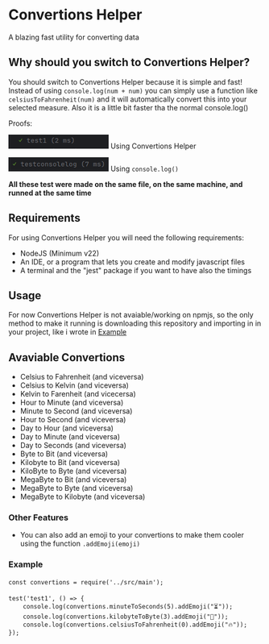 # Convertions Helper
A blazing fast utility for converting data 

## Why should you switch to Convertions Helper?
You should switch to Convertions Helper because it is simple and fast!  Instead of using ```console.log(num + num)``` you can simply use a function like ```celsiusToFahrenheit(num)``` and it will automatically convert this into your selected measure.  Also it is a little bit faster tha the normal console.log() 

Proofs:

![test1](/images/test1.png)  Using Convertions Helper

![testconsolelog](/images/testconsolelog.png) Using ```console.log()```

**All these test were made on the same file, on the same machine, and runned at the same time**


## Requirements
For using Convertions Helper you will need the following requirements:
- NodeJS (Minimum v22)
- An IDE, or a program that lets you create and modify javascript files
- A terminal and the "jest" package if you want to have also the timings


## Usage
For now Convertions Helper is not avaiable/working on npmjs, so the only method to make it running is downloading this repository and importing in in your project, like i wrote in [Example](#Example)


## Avaviable Convertions
- Celsius to Fahrenheit (and viceversa)
- Celsius to Kelvin (and viceversa)
- Kelvin to Farenheit (and vicecersa)
- Hour to Minute (and viceversa)
- Minute to Second (and viceversa)
- Hour to Second (and viceversa)
- Day to Hour (and viceversa)
- Day to Minute (and viceversa)
- Day to Seconds (and viceversa)
- Byte to Bit (and viceversa)
- Kilobyte to Bit (and viceversa)
- KiloByte to Byte (and viceversa)
- MegaByte to Bit (and viceversa)
- MegaByte to Byte (and viceversa)
- MegaByte to Kilobyte (and viceversa)

### Other Features
- You can also add an emoji to your convertions to make them cooler using the function ```.addEmoji(emoji)```

### Example 

``` 
const convertions = require('../src/main');

test('test1', () => {
    console.log(convertions.minuteToSeconds(5).addEmoji("⏳"));
    console.log(convertions.kilobyteToByte(3).addEmoji("💾"));
    console.log(convertions.celsiusToFahrenheit(0).addEmoji("🔥"));
});
```
